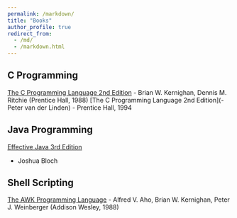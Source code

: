 ```yaml
---
permalink: /markdown/
title: "Books"
author_profile: true
redirect_from: 
  - /md/
  - /markdown.html
---
```


## C Programming

[The C Programming Language 2nd Edition](http://www.amazon.com/gp/product/0131103628?ie=UTF8&tag=deirdrestraug-20&linkCode=as2&camp=1789&creative=390957&creativeASIN=0131103628)  - Brian W. Kernighan, Dennis M. Ritchie (Prentice Hall, 1988)
[The C Programming Language 2nd Edition](- Peter van der Linden) - Prentice Hall, 1994


## Java Programming

[Effective Java 3rd Edition](https://www.amazon.com/Effective-Java-3rd-Joshua-Bloch/dp/0134685997/ref=sr_1_1?ie=UTF8&qid=1538795051&sr=8-1&keywords=effective+java+3rd+edition&dpID=51IcaSKfPAL&preST=_SX218_BO1,204,203,200_QL40_&dpSrc=srch)
- Joshua Bloch 

## Shell Scripting

[The AWK Programming Language](http://www.amazon.com/gp/product/020107981X?ie=UTF8&tag=deirdrestraug-20&linkCode=as2&camp=1789&creative=390957&creativeASIN=020107981X) - Alfred V. Aho, Brian W. Kernighan, Peter J. Weinberger (Addison Wesley, 1988)
